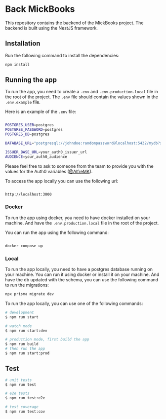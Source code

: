 # Back MickBooks

This repository contains the backend of the MickBooks project. The backend is built using the NestJS framework.


## Installation

Run the following command to install the dependencies:

```bash
npm install
```


## Running the app

To run the app, you need to create a `.env` and `.env.production.local` file in the root of the project. The `.env` file should contain the values shown in the `.env.example` file.

Here is an example of the `.env` file:

```bash

POSTGRES_USER=postgres
POSTGRES_PASSWORD=postgres
POSTGRES_DB=postgres

DATABASE_URL="postgresql://johndoe:randompassword@localhost:5432/mydb?schema=public"

ISSUER_BASE_URL=your_auth0_issuer_url
AUDIENCE=your_auth0_audience

```

Please feel free to ask to someone from the team to provide you with the values for the Auth0 variables ([@AlfreMK](https://github.com/AlfreMK)).

To access the app locally you can use the following url:

```bash

http://localhost:3000

```


### Docker

To run the app using docker, you need to have docker installed on your machine. And have the `.env.production.local` file in the root of the project.

You can run the app using the following command:

```bash

docker compose up

```

### Local

To run the app locally, you need to have a postgres database running on your machine. You can run it using docker or install it on your machine. And have the db updated with the schema, you can use the following command to run the migrations:

```bash
npx prisma migrate dev
```

To run the app locally, you can use one of the following commands:

```bash
# development
$ npm run start

# watch mode
$ npm run start:dev

# production mode, first build the app
$ npm run build
# then run the app
$ npm run start:prod
```

## Test

```bash
# unit tests
$ npm run test

# e2e tests
$ npm run test:e2e

# test coverage
$ npm run test:cov
```
